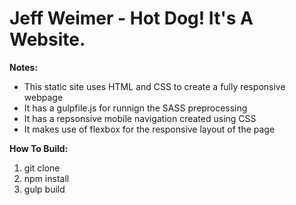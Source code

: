 # Jeff Weimer - Hot Dog! It's A Website.

__Notes:__
* This static site uses HTML and CSS to create a fully responsive webpage
* It has a gulpfile.js for runnign the SASS preprocessing
* It has a repsonsive mobile navigation created using CSS
* It makes use of flexbox for the responsive layout of the page

__How To Build:__
 1. git clone
 2. npm install
 3. gulp build
